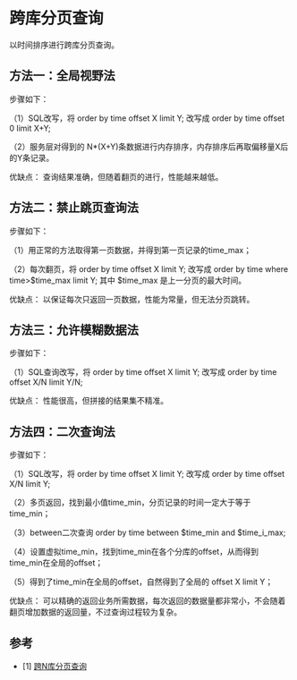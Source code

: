 # 跨库分页查询

以时间排序进行跨库分页查询。


## 方法一：全局视野法
步骤如下：

（1）SQL改写，将 order by time offset X limit Y; 改写成 order by time offset 0 limit X+Y;

（2）服务层对得到的 N\*(X+Y)条数据进行内存排序，内存排序后再取偏移量X后的Y条记录。

优缺点：
    查询结果准确，但随着翻页的进行，性能越来越低。
    
 
## 方法二：禁止跳页查询法
步骤如下：

（1）用正常的方法取得第一页数据，并得到第一页记录的time_max；

（2）每次翻页，将 order by time offset X limit Y; 改写成 order by time where time>$time_max limit Y; 其中 $time_max 是上一分页的最大时间。

优缺点：
    以保证每次只返回一页数据，性能为常量，但无法分页跳转。
    
 
## 方法三：允许模糊数据法
步骤如下：

（1）SQL查询改写，将 order by time offset X limit Y; 改写成 order by time offset X/N limit Y/N;

优缺点：
    性能很高，但拼接的结果集不精准。
    
 
## 方法四：二次查询法
步骤如下：

（1）SQL改写，将 order by time offset X limit Y; 改写成 order by time offset X/N limit Y;

（2）多页返回，找到最小值time_min，分页记录的时间一定大于等于time_min；

（3）between二次查询 order by time between $time_min and $time_i_max;

（4）设置虚拟time_min，找到time_min在各个分库的offset，从而得到time_min在全局的offset；

（5）得到了time_min在全局的offset，自然得到了全局的 offset X limit Y；

优缺点：
    可以精确的返回业务所需数据，每次返回的数据量都非常小，不会随着翻页增加数据的返回量，不过查询过程较为复杂。
   
   
## 参考
* [1] [跨N库分页查询](https://mp.weixin.qq.com/s/H_2hyEqQ70Y_OoFZh_P_5A)